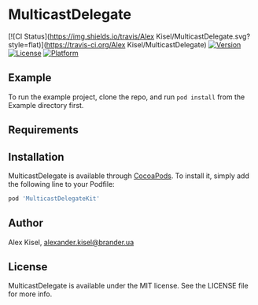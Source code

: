 # MulticastDelegate

[![CI Status](https://img.shields.io/travis/Alex Kisel/MulticastDelegate.svg?style=flat)](https://travis-ci.org/Alex Kisel/MulticastDelegate)
[![Version](https://img.shields.io/cocoapods/v/MulticastDelegate.svg?style=flat)](https://cocoapods.org/pods/MulticastDelegate)
[![License](https://img.shields.io/cocoapods/l/MulticastDelegate.svg?style=flat)](https://cocoapods.org/pods/MulticastDelegate)
[![Platform](https://img.shields.io/cocoapods/p/MulticastDelegate.svg?style=flat)](https://cocoapods.org/pods/MulticastDelegate)

## Example

To run the example project, clone the repo, and run `pod install` from the Example directory first.

## Requirements

## Installation

MulticastDelegate is available through [CocoaPods](https://cocoapods.org). To install
it, simply add the following line to your Podfile:

```ruby
pod 'MulticastDelegateKit'
```

## Author

Alex Kisel, alexander.kisel@brander.ua

## License

MulticastDelegate is available under the MIT license. See the LICENSE file for more info.
